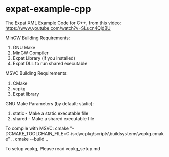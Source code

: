 # expat-example-cpp
The Expat XML Example Code for C++, from this video:
https://www.youtube.com/watch?v=SLucn4QjdBU

MinGW Building Requirements:

1. GNU Make
2. MinGW Compiler
3. Expat Library (if you installed)
4. Expat DLL to run shared executable

MSVC Building Requirements:
1. CMake
2. vcpkg
3. Expat library

GNU Make Parameters (by default: static):

1. static - Make a static executable file
2. shared - Make a shared executable file

To compile with MSVC:
cmake "-DCMAKE_TOOLCHAIN_FILE=C:\src\vcpkg\scripts\buildsystems\vcpkg.cmake" ..
cmake --build ..

To setup vcpkg, Please read vcpkg_setup.md
